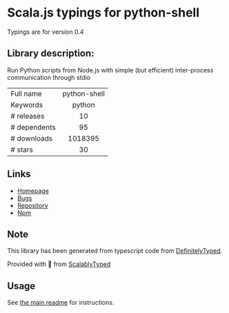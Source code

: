 
# Scala.js typings for python-shell

Typings are for version 0.4

## Library description:
Run Python scripts from Node.js with simple (but efficient) inter-process communication through stdio

|                    |                 |
| ------------------ | :-------------: |
| Full name          | python-shell |
| Keywords           | python |
| # releases         | 10 |
| # dependents       | 95 |
| # downloads        | 1018395 |
| # stars            | 30 |

## Links
- [Homepage](http://github.com/extrabacon/python-shell)
- [Bugs](http://github.com/extrabacon/python-shell/issues)
- [Repository](https://github.com/extrabacon/python-shell)
- [Npm](https://www.npmjs.com/package/python-shell)
    


## Note
This library has been generated from typescript code from [DefinitelyTyped](https://definitelytyped.org).

Provided with :purple_heart: from [ScalablyTyped](https://github.com/oyvindberg/ScalablyTyped)

## Usage
See [the main readme](../../readme.md) for instructions.


